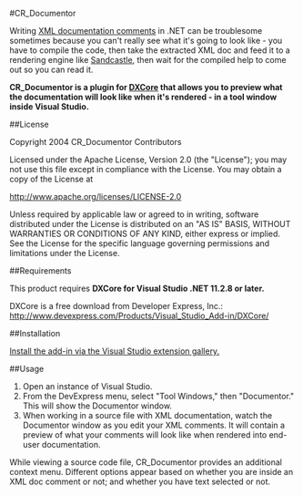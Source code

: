 #CR_Documentor

Writing [XML documentation comments](http://msdn.microsoft.com/en-us/library/b2s063f7.aspx) in .NET can be troublesome sometimes because you can't really see what it's going to look like - you have to compile the code, then take the extracted XML doc and feed it to a rendering engine like [Sandcastle](http://www.codeplex.com/Sandcastle), then wait for the compiled help to come out so you can read it.

**CR_Documentor is a plugin for [DXCore](http://www.devexpress.com/Products/Visual_Studio_Add-in/DXCore/) that allows you to preview what the documentation will look like when it's rendered - in a tool window inside Visual Studio.**

##License

Copyright 2004 CR_Documentor Contributors

Licensed under the Apache License, Version 2.0 (the "License"); you may not use this file except in compliance with the License. You may obtain a copy of the License at

http://www.apache.org/licenses/LICENSE-2.0

Unless required by applicable law or agreed to in writing, software distributed under the License is distributed on an "AS IS" BASIS, WITHOUT WARRANTIES OR CONDITIONS OF ANY KIND, either express or implied. See the License for the specific language governing permissions and limitations under the License.

##Requirements

This product requires **DXCore for Visual Studio .NET 11.2.8 or later.**

DXCore is a free download from Developer Express, Inc.: http://www.devexpress.com/Products/Visual_Studio_Add-in/DXCore/

##Installation

[Install the add-in via the Visual Studio extension gallery.](https://visualstudiogallery.msdn.microsoft.com/668a65b5-2468-4afa-b78d-8c369850e2b2)

##Usage

1. Open an instance of Visual Studio.
2. From the DevExpress menu, select "Tool Windows," then "Documentor."  This will show the Documentor window.
3. When working in a source file with XML documentation, watch the Documentor window as you edit your XML comments.  It will contain a preview of what your comments will look like when rendered into end-user documentation.

While viewing a source code file, CR_Documentor provides an additional context menu.  Different options appear based on whether you are inside an XML doc comment or not; and whether you have text selected or not.